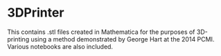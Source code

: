 # 3DPrinter

This contains .stl files created in Mathematica for the purposes of 3D-printing using a method demonstrated by George Hart at the 2014 PCMI.  Various notebooks are also included.
